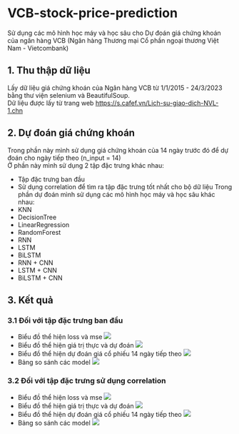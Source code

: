 # VCB-stock-price-prediction
Sử dụng các mô hình học máy và học sâu cho Dự đoán giá chứng khoán của ngân hàng VCB (Ngân hàng Thương mại Cổ phần ngoại thương Việt Nam - Vietcombank)
## 1. Thu thập dữ liệu
Lấy dữ liệu giá chứng khoán của Ngân hàng VCB từ 1/1/2015 - 24/3/2023 bằng thư viện selenium và BeautifulSoup.  
Dữ liệu được lấy từ trang web https://s.cafef.vn/Lich-su-giao-dich-NVL-1.chn  
## 2. Dự đoán giá chứng khoán
Trong phần này mình sử dụng giá chứng khoán của 14 ngày trước đó để dự đoán cho ngày tiếp theo (n_input = 14)  
Ở phần này mình sử dụng 2 tập đặc trưng khác nhau:  
- Tập đặc trưng ban đầu
- Sử dụng correlation để tìm ra tập đặc trưng tốt nhất cho bộ dữ liệu 
Trong phần dự đoán mình sử dụng các mô hình học máy và học sâu khác nhau:
- KNN
- DecisionTree
- LinearRegression
- RandomForest
- RNN
- LSTM
- BiLSTM
- RNN + CNN
- LSTM + CNN
- BiLSTM + CNN
## 3. Kết quả
### 3.1 Đối với tập đặc trưng ban đầu
- Biểu đồ thể hiện loss và mse  <image src='img/loss, mse.png'>
- Biểu đồ thể hiện giá trị thực và dự đoán  <image src='img/y_true, y_pred.png'>
- Biểu đồ thể hiện dự đoán giá cổ phiếu 14 ngày tiếp theo  <image src='img/predict_future.png'>  
- Bảng so sánh các model  <image src='img/compare.PNG'>  
### 3.2 Đối với tập đặc trưng sử dụng correlation
- Biểu đồ thể hiện loss và mse  <image src='img/loss, mse 2.png'>  
- Biểu đồ thể hiện giá trị thực và dự đoán  <image src='img/y_true, y_pred 2.png'>  
- Biểu đồ thể hiện dự đoán giá cổ phiếu 14 ngày tiếp theo  <image src='img/predict_future 2.png'>  
- Bảng so sánh các model  <image src='img/compare 2.PNG'>  
